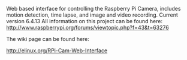 Web based interface for controlling the Raspberry Pi Camera, includes motion detection, time lapse, and image and video recording.
Current version 6.4.13
All information on this project can be found here: http://www.raspberrypi.org/forums/viewtopic.php?f=43&t=63276

The wiki page can be found here:

http://elinux.org/RPi-Cam-Web-Interface
